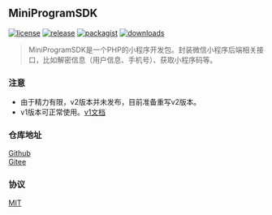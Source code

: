 ## MiniProgramSDK

[![license](https://img.shields.io/github/license/hillpy/MiniProgramSDK.svg)](https://github.com/hillpy/MiniProgramSDK/blob/master/LICENSE)
[![release](https://img.shields.io/github/release/hillpy/MiniProgramSDK.svg)](https://img.shields.io/github/release/hillpy/MiniProgramSDK.svg)
[![packagist](https://img.shields.io/packagist/v/hillpy/mini-program-sdk.svg)](https://packagist.org/packages/hillpy/mini-program-sdk)
[![downloads](https://img.shields.io/packagist/dt/hillpy/mini-program-sdk.svg)](https://img.shields.io/packagist/dt/hillpy/mini-program-sdk.svg)

> MiniProgramSDK是一个PHP的小程序开发包。封装微信小程序后端相关接口，比如解密信息（用户信息、手机号）、获取小程序码等。

### 注意

- 由于精力有限，v2版本并未发布，目前准备重写v2版本。
- v1版本可正常使用。[v1文档](https://hillpy.github.io/MiniProgramSDK/v1/)

### 仓库地址

[Github](https://github.com/hillpy/MiniProgramSDK "MiniProgramSDK")<br>
[Gitee](https://gitee.com/hillpy/MiniProgramSDK "MiniProgramSDK")<br>

### 协议

[MIT](https://github.com/hillpy/MiniProgramSDK/blob/master/LICENSE "MIT")<br>
